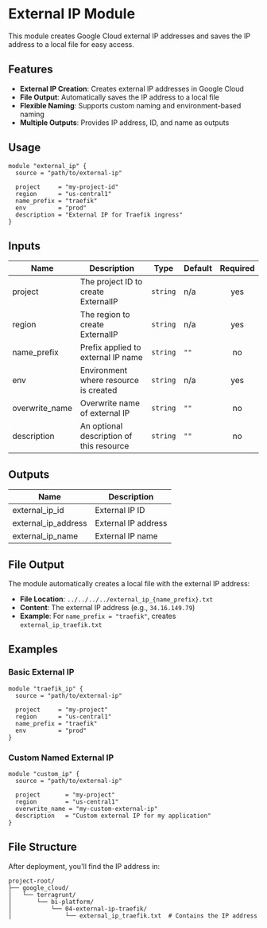 # External IP Module

This module creates Google Cloud external IP addresses and saves the IP address to a local file for easy access.

## Features

- **External IP Creation**: Creates external IP addresses in Google Cloud
- **File Output**: Automatically saves the IP address to a local file
- **Flexible Naming**: Supports custom naming and environment-based naming
- **Multiple Outputs**: Provides IP address, ID, and name as outputs

## Usage

```hcl
module "external_ip" {
  source = "path/to/external-ip"

  project     = "my-project-id"
  region      = "us-central1"
  name_prefix = "traefik"
  env         = "prod"
  description = "External IP for Traefik ingress"
}
```

## Inputs

| Name | Description | Type | Default | Required |
|------|-------------|------|---------|:--------:|
| project | The project ID to create ExternalIP | `string` | n/a | yes |
| region | The region to create ExternalIP | `string` | n/a | yes |
| name_prefix | Prefix applied to external IP name | `string` | `""` | no |
| env | Environment where resource is created | `string` | n/a | yes |
| overwrite_name | Overwrite name of external IP | `string` | `""` | no |
| description | An optional description of this resource | `string` | `""` | no |

## Outputs

| Name | Description |
|------|-------------|
| external_ip_id | External IP ID |
| external_ip_address | External IP address |
| external_ip_name | External IP name |

## File Output

The module automatically creates a local file with the external IP address:

- **File Location**: `../../../../external_ip_{name_prefix}.txt`
- **Content**: The external IP address (e.g., `34.16.149.79`)
- **Example**: For `name_prefix = "traefik"`, creates `external_ip_traefik.txt`

## Examples

### Basic External IP
```hcl
module "traefik_ip" {
  source = "path/to/external-ip"

  project     = "my-project"
  region      = "us-central1"
  name_prefix = "traefik"
  env         = "prod"
}
```

### Custom Named External IP
```hcl
module "custom_ip" {
  source = "path/to/external-ip"

  project       = "my-project"
  region        = "us-central1"
  overwrite_name = "my-custom-external-ip"
  description   = "Custom external IP for my application"
}
```

## File Structure

After deployment, you'll find the IP address in:
```
project-root/
├── google_cloud/
│   └── terragrunt/
│       └── bi-platform/
│           └── 04-external-ip-traefik/
│               └── external_ip_traefik.txt  # Contains the IP address
```
